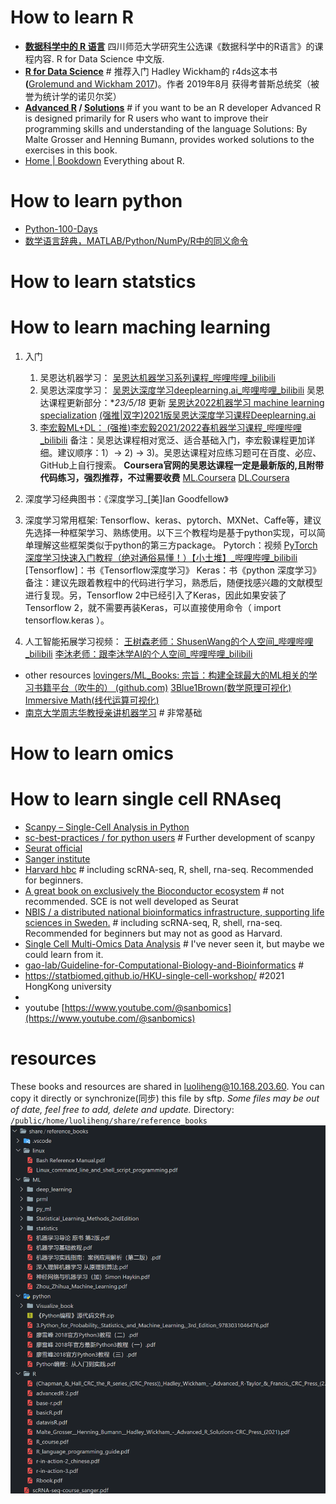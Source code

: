 # How to learn R

* **[数据科学中的 R 语言](https://bookdown.org/wangminjie/R4DS/)**
  四川师范大学研究生公选课《数据科学中的R语言》的课程内容. R for Data Science 中文版.
* **[R for Data Science](https://r4ds.had.co.nz/)** # 推荐入门
  Hadley Wickham的 r4ds这本书 **(**[Grolemund and Wickham 2017](https://bookdown.org/wangminjie/R4DS/references.html#ref-Wickham2017))。作者 2019年8月 获得考普斯总统奖（被誉为统计学的诺贝尔奖）
* **[Advanced R](https://adv-r.hadley.nz/) / [Solutions](http://advanced-r-solutions.rbind.io/)**  # if you want to be an R developer
  Advanced R is designed primarily for R users who want to improve their programming skills and understanding of the language
  Solutions: By Malte Grosser and Henning Bumann, provides worked solutions to the exercises in this book.
* [Home | Bookdown](https://bookdown.org/)
  Everything about R.

# How to learn python

* [Python-100-Days](https://github.com/jackfrued/Python-100-Days)
* [数学语言辞典，MATLAB/Python/NumPy/R中的同义命令](https://mathesaurus.sourceforge.net/)

# How to learn statstics

# How to learn maching learning

1. 入门

   1. 吴恩达机器学习： [吴恩达机器学习系列课程_哔哩哔哩_bilibili](https://www.bilibili.com/video/BV164411b7dx?spm_id_from=333.999.0.0)
   2. 吴恩达深度学习： [吴恩达深度学习deeplearning.ai_哔哩哔哩_bilibili](https://www.bilibili.com/video/BV1FT4y1E74V?spm_id_from=333.999.0.0&vd_source=4c0518a6bef83f692def7c8a7b84e9ad)
      吴恩达课程更新部分：**23/5/18* 更新
      [吴恩达2022机器学习 machine learning specialization](https://www.bilibili.com/video/BV19B4y1W76i/?spm_id_from=333.337.search-card.all.click&vd_source=fd14c8a48e98e913fe83864fa660e5ce)
      [(强推|双字)2021版吴恩达深度学习课程Deeplearning.ai](https://www.bilibili.com/video/BV12E411a7Xn/?vd_source=fd14c8a48e98e913fe83864fa660e5ce)
   3. [李宏毅ML+DL： (强推)李宏毅2021/2022春机器学习课程_哔哩哔哩_bilibili](https://www.bilibili.com/video/BV1Wv411h7kN?spm_id_from=333.999.0.0&vd_source=4c0518a6bef83f692def7c8a7b84e9ad)
      备注：吴恩达课程相对宽泛、适合基础入门，李宏毅课程更加详细。建议顺序：1）-> 2) -> 3)。吴恩达课程对应练习题可在百度、必应、GitHub上自行搜索。
      **Coursera官网的吴恩达课程一定是最新版的,且附带代码练习，强烈推荐，不过需要收费**
      [ML.Coursera](https://www.coursera.org/specializations/machine-learning-introduction)
      [DL.Coursera](https://www.coursera.org/specializations/deep-learning)
2. 深度学习经典图书：《深度学习_[美]Ian Goodfellow》
3. 深度学习常用框架: Tensorflow、keras、pytorch、MXNet、Caffe等，建议先选择一种框架学习、熟练使用。以下三个教程均是基于python实现，可以简单理解这些框架类似于python的第三方package。
   Pytorch：视频
   [PyTorch深度学习快速入门教程（绝对通俗易懂！）【小土堆】_哔哩哔哩_bilibili](https://www.bilibili.com/video/BV1hE411t7RN?spm_id_from=333.1007.top_right_bar_window_custom_collection.content.click&vd_source=4c0518a6bef83f692def7c8a7b84e9ad)
   [Tensorflow]：书《Tensorflow深度学习》
   Keras：书《python 深度学习》
   备注：建议先跟着教程中的代码进行学习，熟悉后，随便找感兴趣的文献模型进行复现。另，Tensorflow 2中已经引入了Keras，因此如果安装了Tensorflow 2，就不需要再装Keras，可以直接使用命令（ import tensorflow.keras ）。
4. 人工智能拓展学习视频：
   [王树森老师：ShusenWang的个人空间_哔哩哔哩_bilibili](https://space.bilibili.com/1369507485/video?tid=0&page=1&keyword=&order=pubdate)
   [李沐老师：跟李沐学AI的个人空间_哔哩哔哩_bilibili](https://space.bilibili.com/1567748478/video)

- other resources
  [lovingers/ML_Books: 宗旨：构建全球最大的ML相关的学习书籍平台（吹牛的） (github.com)](https://github.com/lovingers/ML_Books)
  [3Blue1Brown(数学原理可视化)](https://www.3blue1brown.com/#lessons)
  [Immersive Math(线代运算可视化)](http://immersivemath.com/ila/index.html)
- [南京大学周志华教授亲讲机器学习](https://www.bilibili.com/video/BV1R44y1o749/?spm_id_from=333.337.search-card.all.click) # 非常基础

# How to learn omics

# How to learn single cell RNAseq

- [Scanpy – Single-Cell Analysis in Python](https://scanpy.readthedocs.io/en/stable/index.html)
- [sc-best-practices / for python users](https://www.sc-best-practices.org/) # Further development of scanpy
- [Seurat official](https://satijalab.org/seurat/)
- [Sanger institute](https://www.singlecellcourse.org/)
- [Harvard hbc](https://github.com/hbctraining) # including scRNA-seq, R, shell, rna-seq. Recommended for beginners.
- [A great book on exclusively the Bioconductor ecosystem](https://bioconductor.org/books/release/OSCA/) # not recommended. SCE is not well developed as Seurat
- [NBIS / a distributed national bioinformatics infrastructure, supporting life sciences in Sweden.](https://nbisweden.github.io/workshop-scRNAseq/exercises.html) # including scRNA-seq, R, shell, rna-seq. Recommended for beginners but may not as good as Harvard.
- [Single Cell Multi-Omics Data Analysis](https://bookdown.org/ytliu13207/SingleCellMultiOmicsDataAnalysis/) # I've never seen it, but maybe we could learn from it.
- [gao-lab/Guideline-for-Computational-Biology-and-Bioinformatics](https://github.com/gao-lab/Guideline-for-Computational-Biology-and-Bioinformatics) #
- https://statbiomed.github.io/HKU-single-cell-workshop/  #2021 HongKong university
- 
- youtube
  [https://www.youtube.com/@sanbomics](https://www.youtube.com/@sanbomics)

# resources

These books and resources are shared in luoliheng@10.168.203.60.
You can copy it directly or synchronize(同步) this file by sftp.
*Some files may be out of date, feel free to add, delete and update.*
Directory: `/public/home/luoliheng/share/reference_books`
![1684996933465](image/how_to_learn_bioinfo/1684996933465.png)
